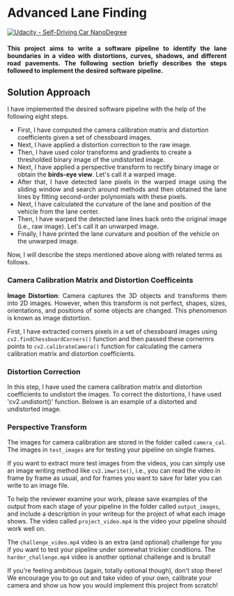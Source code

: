 # Advanced Lane Finding
[![Udacity - Self-Driving Car NanoDegree](https://s3.amazonaws.com/udacity-sdc/github/shield-carnd.svg)](http://www.udacity.com/drive)


#### <div style="text-align: justify">  This project aims to write a software pipeline to identify the lane boundaries in a video with distortions, curves, shadows, and different road pavements. The following section briefly describes the steps followed to implement the desired software pipeline. </div>


## Solution Approach

I have implemented the desired software pipeline with the help of the following eight steps. 

* First, I have computed the camera calibration matrix and distortion coefficients given a set of chessboard images.
* Next, I have applied a distortion correction to the raw image.
* Then, I have used color transforms and gradients to create a thresholded binary image of the undistorted image.
* Next, I have applied a perspective transform to rectify binary image or obtain the <strong>birds-eye view</strong>. Let's call it a warped image.
* <div style="text-align: justify">  After that, I have detected lane pixels in the warped image using the sliding window and search around methods and then obtained the lane lines by fitting second-order polynomials with these pixels. </div>
* Next, I have calculated the curvature of the lane and position of the vehicle from the lane center.
* Then, I have warped the detected lane lines back onto the original image (i.e., raw image). Let's call it an unwarped image.
* Finally, I have printed the lane curvature and position of the vehicle on the unwarped image.

Now, I will describe the steps mentioned above along with related terms as follows. 

### Camera Calibration Matrix and Distortion Coefficeints

<div style="text-align: justify">  <strong>Image Distortion</strong>: Camera captures the 3D objects and transforms them into 2D images. However, when this transform is not perfect, shapes, sizes, orientations, and positions of some objects are changed. This phenomenon is known as image distortion. </div>
<p></p>

First, I have extracted corners pixels in a set of chessboard images using `cv2.findChessboardCorners()` function and then passed these cornernrs points to `cv2.calibrateCamera()` function for calculating the camera calibration matrix and distortion coefficients. 

### Distortion Correction
In this step, I have used the camera calibration matrix and distortion coefficients to undistort the images. To correct the distortions, I have used 'cv2.undistort()' function. Belowe is an example of a distorted and undistorted image.

### Perspective Transform

The images for camera calibration are stored in the folder called `camera_cal`.  The images in `test_images` are for testing your pipeline on single frames.  


If you want to extract more test images from the videos, you can simply use an image writing method like `cv2.imwrite()`, i.e., you can read the video in frame by frame as usual, and for frames you want to save for later you can write to an image file.  

To help the reviewer examine your work, please save examples of the output from each stage of your pipeline in the folder called `output_images`, and include a description in your writeup for the project of what each image shows.    The video called `project_video.mp4` is the video your pipeline should work well on.  

The `challenge_video.mp4` video is an extra (and optional) challenge for you if you want to test your pipeline under somewhat trickier conditions.  The `harder_challenge.mp4` video is another optional challenge and is brutal!

If you're feeling ambitious (again, totally optional though), don't stop there!  We encourage you to go out and take video of your own, calibrate your camera and show us how you would implement this project from scratch!
